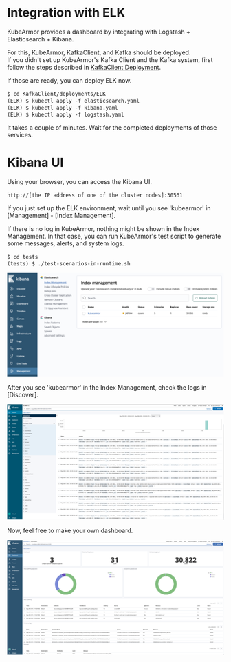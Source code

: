 # Integration with ELK

KubeArmor provides a dashboard by integrating with Logstash + Elasticsearch + Kibana.

For this, KubeArmor, KafkaClient, and Kafka should be deployed.  
If you didn't set up KubeArmor's Kafka Client and the Kafka system, first follow the steps described in [KafkaClient Deployment](../KafkaClient/README.md).

If those are ready, you can deploy ELK now.

```
$ cd KafkaClient/deployments/ELK
(ELK) $ kubectl apply -f elasticsearch.yaml
(ELK) $ kubectl apply -f kibana.yaml
(ELK) $ kubectl apply -f logstash.yaml
```

It takes a couple of minutes. Wait for the completed deployments of those services.

# Kibana UI

Using your browser, you can access the Kibana UI.

```
http://[the IP address of one of the cluster nodes]:30561
```

If you just set up the ELK environment, wait until you see 'kubearmor' in [Management] - [Index Management].

If there is no log in KubeArmor, nothing might be shown in the Index Management. In that case, you can run KubeArmor's test script to generate some messages, alerts, and system logs.

```
$ cd tests
(tests) $ ./test-scenarios-in-runtime.sh
```

![Index Management](../.gitbook/assets/kibana_index_management.png)

After you see 'kubearmor' in the Index Management, check the logs in [Discover].

![Discover](../.gitbook/assets/kibana_discover.png)

Now, feel free to make your own dashboard.

![Dashboard](../.gitbook/assets/kibana_dashboard.png)